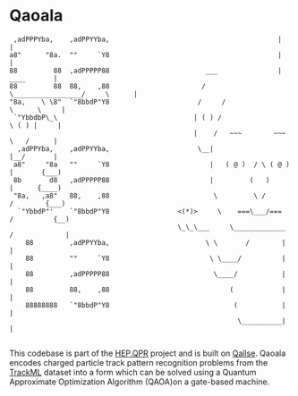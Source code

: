 # Qaoala
```                              
 ,adPPPYba,    ,adPPYYba,                                          |                |                                
a8"      "8a.  ""     `Y8                                          |                |
88         88  ,adPPPPP88                        ___               |     ____       |
88         88  88,    ,88                       /    \_________________/     \      |
"8a,    \ \8"  `"8bbdP"Y8                      /     /                 \      \     |                                     
 `"YbbdbP\_\                                  | ( ) /                   \ ( ) |     |
                                              |    /   ~~~        ~~~    \   /      |
  ,adPPYba,    ,adPPYYba,                      \__|                      |__/       |
 a8"     "8a   ""     `Y8                         |   ( @ )  / \ ( @ )   |       {___)
 8b       d8   ,adPPPPP88                         |         (   )        |      {____)
 "8a,   ,a8"   88,    ,88                          \         \ /        /        {___)
  `"YbbdP"'    `"8bbdP"Y8                 <(*)>     \    ===\___/===   /          {__)
                                          \_\_\___     \_____________ /             |
    88         ,adPPYYba,                        \ \       /        |               |
    88         ""     `Y8                         \ \____/          |               |
    88         ,adPPPPP88                          \____/           |               |
    88         88,    ,88                              (            |               |
    88888888   `"8bbdP"Y8                               (           |               |
                                                         \__________|               |
                                                                       
```
This codebase is part of the [HEP.QPR](https://hep-qpr.lbl.gov/) project and is built on [Qallse](https://github.com/derlin/hepqpr-qallse). Qaoala encodes charged particle track pattern recognition problems from the [TrackML](https://www.kaggle.com/c/trackml-particle-identification/data) dataset into a form which can be solved using a Quantum Approximate Optimization Algorithm (QAOA)on a gate-based machine. 


